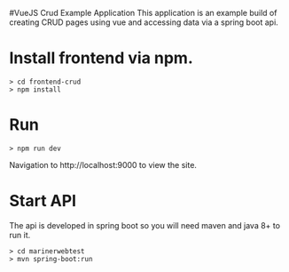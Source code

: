 #VueJS Crud Example Application
This application is an example build of creating CRUD pages 
using vue and accessing data via a spring boot api.

# Install frontend via npm.
    > cd frontend-crud
    > npm install

# Run
    > npm run dev
    
    
Navigation to http://localhost:9000 to view the site.
    
# Start API
The api is developed in spring boot so you will need maven
and java 8+ to run it.

    > cd marinerwebtest
    > mvn spring-boot:run
    
  